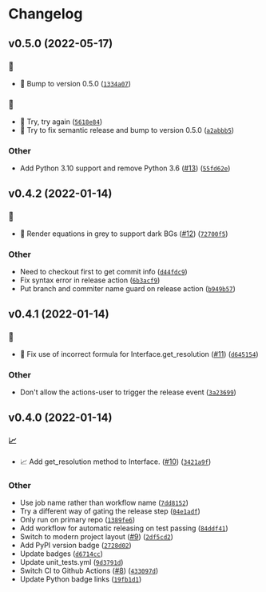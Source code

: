 # Changelog

<!--next-version-placeholder-->

## v0.5.0 (2022-05-17)
### :children_crossing:
* :children_crossing: Bump to version 0.5.0  ([`1334a07`](https://github.com/Data-Only-Greater/convergence/commit/1334a07519122c270430af1845d4b09c72f6ae34))

### :egg:
* :egg: Try, try again  ([`5618e84`](https://github.com/Data-Only-Greater/convergence/commit/5618e847048e11b8d25adf4557488835a623b041))
* :egg: Try to fix semantic release and bump to version 0.5.0  ([`a2abbb5`](https://github.com/Data-Only-Greater/convergence/commit/a2abbb5d9fe6519771bfed9a2130064675cdf46a))

### Other
* Add Python 3.10 support and remove Python 3.6 ([#13](https://github.com/Data-Only-Greater/convergence/issues/13)) ([`55fd62e`](https://github.com/Data-Only-Greater/convergence/commit/55fd62eff46aa03cae2d684e7b874589c6657485))

## v0.4.2 (2022-01-14)
### :speech_balloon:
* :speech_balloon: Render equations in grey to support dark BGs ([#12](https://github.com/Data-Only-Greater/convergence/issues/12)) ([`72700f5`](https://github.com/Data-Only-Greater/convergence/commit/72700f527ab49286bf2749e2cc4a1d8dd335bfa8))

### Other
* Need to checkout first to get commit info  ([`d44fdc9`](https://github.com/Data-Only-Greater/convergence/commit/d44fdc9f4f8ac68ebcf27ed2d48f16a4346e5f30))
* Fix syntax error in release action  ([`6b3acf9`](https://github.com/Data-Only-Greater/convergence/commit/6b3acf96f1e824d4da9baadb5c0057a2b0c9e2c5))
* Put branch and commiter name guard on release action  ([`b949b57`](https://github.com/Data-Only-Greater/convergence/commit/b949b57f3537897581b5778d1290eddceb1e8130))

## v0.4.1 (2022-01-14)
### :bug:
* :bug: Fix use of incorrect formula for Interface.get_resolution ([#11](https://github.com/Data-Only-Greater/convergence/issues/11)) ([`d645154`](https://github.com/Data-Only-Greater/convergence/commit/d6451542541e8bf391e4f176eacb4ca5e4880bc6))

### Other
* Don't allow the actions-user to trigger the release event  ([`3a23699`](https://github.com/Data-Only-Greater/convergence/commit/3a236991c5584297d997f0a5076e7e744cdc8f8a))

## v0.4.0 (2022-01-14)
### :chart_with_upwards_trend:
* :chart_with_upwards_trend: Add get_resolution method to Interface. ([#10](https://github.com/Data-Only-Greater/convergence/issues/10)) ([`3421a9f`](https://github.com/Data-Only-Greater/convergence/commit/3421a9ff2aaed9931de1d720dbf35e7cec1e1df0))

### Other
* Use job name rather than workflow name  ([`7dd8152`](https://github.com/Data-Only-Greater/convergence/commit/7dd815204d93b65623b5152fe648a9344da06d4e))
* Try a different way of gating the release step  ([`04e1adf`](https://github.com/Data-Only-Greater/convergence/commit/04e1adf1fc1ddf10c2286aafe5ba0a63bb2fa8f2))
* Only run on primary repo  ([`1389fe6`](https://github.com/Data-Only-Greater/convergence/commit/1389fe6fe9fa4e210e48aa270ab5a39bc4df7b9c))
* Add workflow for automatic releasing on test passing  ([`84ddf41`](https://github.com/Data-Only-Greater/convergence/commit/84ddf415330f90aeec27796ea5b8b9ed5d5351d1))
* Switch to modern project layout ([#9](https://github.com/Data-Only-Greater/convergence/issues/9)) ([`2df5cd2`](https://github.com/Data-Only-Greater/convergence/commit/2df5cd2b36c69460794b7d8677bed993896cd348))
* Add PyPI version badge  ([`2728d02`](https://github.com/Data-Only-Greater/convergence/commit/2728d0244fec61b2a729289acb397a2ad2c9076b))
* Update badges  ([`d6714cc`](https://github.com/Data-Only-Greater/convergence/commit/d6714cca6026a7bccd86489ca85968ea27f16f73))
* Update unit_tests.yml ([`9d3791d`](https://github.com/Data-Only-Greater/convergence/commit/9d3791dd763c4ec33327b749742e2c015ea38e18))
* Switch CI to Github Actions ([#8](https://github.com/Data-Only-Greater/convergence/issues/8)) ([`433097d`](https://github.com/Data-Only-Greater/convergence/commit/433097d6b49cb999d6bde882cca44b2d5b197313))
* Update Python badge links ([`19fb1d1`](https://github.com/Data-Only-Greater/convergence/commit/19fb1d1302fa94cd62559baaba83cbd35f4a1019))

